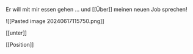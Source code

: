 Er will mit mir essen gehen … und [[Über]] meinen neuen Job sprechen!

![[Pasted image 20240617115750.png]]

[[unter]]

[[Position]]